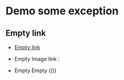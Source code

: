 # Demo some exception 

## Empty link

* [Empty link](    )

* Empty Image link : ![](  )

* Empty Empty (())